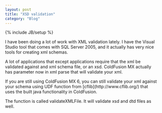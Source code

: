 ```yaml
---
layout: post
title: "XSD validation"
category: "Blog"
---
```

{% include JB/setup %}

I have been doing a lot of work with XML validation lately. I have the Visual Studio tool that comes with SQL Server 2005, and it actually has very nice tools for creating xml schemas.

A lot of applications that except applications require that the xml be validated against and xml schema file, or an xsd. ColdFusion MX actually has parameter now in xml parse that will validate your xml.

<div class="code"><font color="MAROON"><cfset myXMLObj = XmlParse(myXMLFile,false,myXSDFile) /></font></div>
If you are still using ColdFusion MX 6, you can still validate your xml against your schema using UDF function from [cflib](http://www.cflib.org/) that uses the built java functionality in ColdFusion.

The function is called validateXMLFile. It will validate xsd and dtd files as well.